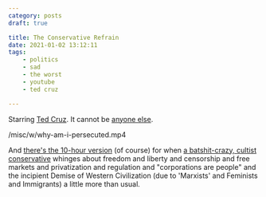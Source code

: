 ```yaml
---
category: posts
draft: true

title: The Conservative Refrain
date: 2021-01-02 13:12:11
tags:
    - politics
    - sad
    - the worst
    - youtube
    - ted cruz

---
```


Starring [Ted Cruz](https://www.theguardian.com/us-news/2021/jan/02/ted-cruz-republican-senators-reject-election-result-biden-trump). It cannot be [anyone else](https://www.thedailybeast.com/ted-cruz-is-pocketing-the-money-hes-raising-for-georgia-gopers-hes-not-alone?ref=home).

/misc/w/why-am-i-persecuted.mp4

And [there's the 10-hour version](https://www.youtube.com/watch?v=FQJrem2w6oo) (of course) for when [a batshit-crazy, cultist conservative](/misc/s/social-media-persecution.png) whinges about freedom and liberty and censorship and free markets and privatization and regulation and "corporations are people" and the incipient Demise of Western Civilization (due to 'Marxists' and Feminists and Immigrants) a little more than usual.
